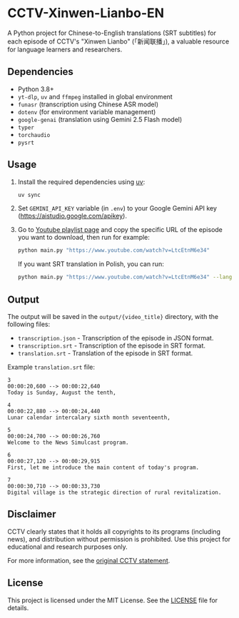# CCTV-Xinwen-Lianbo-EN

A Python project for Chinese-to-English translations (SRT subtitles) for each episode of CCTV's "Xinwen Lianbo" (「新闻联播」), a valuable resource for language learners and researchers.

## Dependencies

- Python 3.8+
- `yt-dlp`, `uv` and `ffmpeg` installed in global environment
- `funasr` (transcription using Chinese ASR model)
- `dotenv` (for environment variable management)
- `google-genai` (translation using Gemini 2.5 Flash model)
- `typer`
- `torchaudio`
- `pysrt`

## Usage

1. Install the required dependencies using [uv](https://docs.astral.sh/uv/getting-started/installation/):

    ```bash
    uv sync
    ```

2. Set `GEMINI_API_KEY` variable (in `.env`) to your Google Gemini API key (https://aistudio.google.com/apikey).

3. Go to [Youtube playlist page](https://www.youtube.com/playlist?list=PL0eGJygpmOH5xQuy8fpaOvKrenoCsWrKh) and copy the specific URL of the episode you want to download, then run for example:

    ```bash
    python main.py "https://www.youtube.com/watch?v=LtcEtnM6e34"
    ```

    If you want SRT translation in Polish, you can run:

    ```bash
    python main.py "https://www.youtube.com/watch?v=LtcEtnM6e34" --language pl
    ```

## Output

The output will be saved in the `output/{video_title}` directory, with the following files:

- `transcription.json` - Transcription of the episode in JSON format.
- `transcription.srt` - Transcription of the episode in SRT format.
- `translation.srt` - Translation of the episode in SRT format.

Example `translation.srt` file:

```
3
00:00:20,600 --> 00:00:22,640
Today is Sunday, August the tenth,

4
00:00:22,880 --> 00:00:24,440
Lunar calendar intercalary sixth month seventeenth,

5
00:00:24,700 --> 00:00:26,760
Welcome to the News Simulcast program.

6
00:00:27,120 --> 00:00:29,915
First, let me introduce the main content of today's program.

7
00:00:30,710 --> 00:00:33,730
Digital village is the strategic direction of rural revitalization.
```

## Disclaimer

CCTV clearly states that it holds all copyrights to its programs (including news), and distribution without permission is prohibited. Use this project for educational and research purposes only.

For more information, see the [original CCTV statement](https://news.cctv.com/2017/04/26/ARTI9neH8KQH2RzzhkOjEsBZ170426.shtml).

## License

This project is licensed under the MIT License. See the [LICENSE](LICENSE) file for details.
